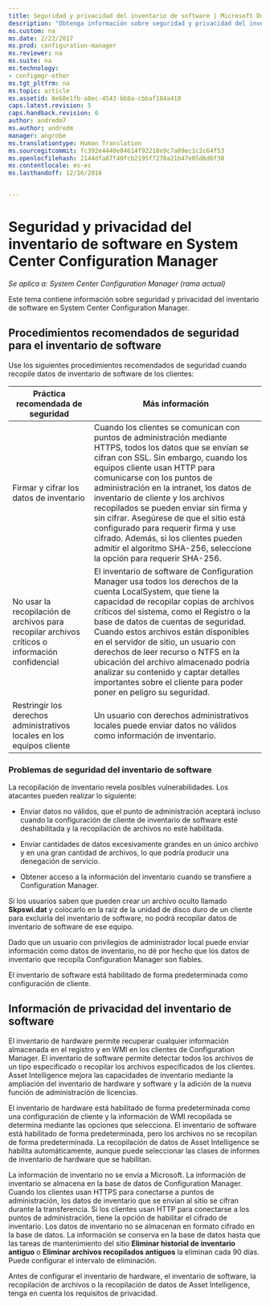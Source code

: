 ```yaml
---
title: Seguridad y privacidad del inventario de software | Microsoft Docs
description: "Obtenga información sobre seguridad y privacidad del inventario de software en System Center Configuration Manager."
ms.custom: na
ms.date: 2/22/2017
ms.prod: configuration-manager
ms.reviewer: na
ms.suite: na
ms.technology:
- configmgr-other
ms.tgt_pltfrm: na
ms.topic: article
ms.assetid: 8e68e1fb-a8ec-4543-bb8a-cbbaf184a418
caps.latest.revision: 5
caps.handback.revision: 0
author: andredm7
ms.author: andredm
manager: angrobe
ms.translationtype: Human Translation
ms.sourcegitcommit: fc392e4440e84614f92218e9c7a09ec1c2c64f53
ms.openlocfilehash: 2144dfa87f40fcb2195f7278a21b47e05d6d6f38
ms.contentlocale: es-es
ms.lasthandoff: 12/16/2016


---
```

# <a name="security-and-privacy-for-software-inventory-in-system-center-configuration-manager"></a>Seguridad y privacidad del inventario de software en System Center Configuration Manager

*Se aplica a: System Center Configuration Manager (rama actual)*

Este tema contiene información sobre seguridad y privacidad del inventario de software en System Center Configuration Manager.  

##  <a name="BKMK_Security_HardwareInventory"></a> Procedimientos recomendados de seguridad para el inventario de software  
 Use los siguientes procedimientos recomendados de seguridad cuando recopile datos de inventario de software de los clientes:  

|Práctica recomendada de seguridad|Más información|  
|----------------------------|----------------------|  
|Firmar y cifrar los datos de inventario|Cuando los clientes se comunican con puntos de administración mediante HTTPS, todos los datos que se envían se cifran con SSL. Sin embargo, cuando los equipos cliente usan HTTP para comunicarse con los puntos de administración en la intranet, los datos de inventario de cliente y los archivos recopilados se pueden enviar sin firma y sin cifrar. Asegúrese de que el sitio está configurado para requerir firma y use cifrado. Además, si los clientes pueden admitir el algoritmo SHA-256, seleccione la opción para requerir SHA-256.|  
|No usar la recopilación de archivos para recopilar archivos críticos o información confidencial|El inventario de software de Configuration Manager usa todos los derechos de la cuenta LocalSystem, que tiene la capacidad de recopilar copias de archivos críticos del sistema, como el Registro o la base de datos de cuentas de seguridad. Cuando estos archivos están disponibles en el servidor de sitio, un usuario con derechos de leer recurso o NTFS en la ubicación del archivo almacenado podría analizar su contenido y captar detalles importantes sobre el cliente para poder poner en peligro su seguridad.|  
|Restringir los derechos administrativos locales en los equipos cliente|Un usuario con derechos administrativos locales puede enviar datos no válidos como información de inventario.|  

### <a name="security-issues-for-software-inventory"></a>Problemas de seguridad del inventario de software  
 La recopilación de inventario revela posibles vulnerabilidades. Los atacantes pueden realizar lo siguiente:  

-   Enviar datos no válidos, que el punto de administración aceptará incluso cuando la configuración de cliente de inventario de software esté deshabilitada y la recopilación de archivos no esté habilitada.  

-   Enviar cantidades de datos excesivamente grandes en un único archivo y en una gran cantidad de archivos, lo que podría producir una denegación de servicio.  

-   Obtener acceso a la información del inventario cuando se transfiere a Configuration Manager.  

 Si los usuarios saben que pueden crear un archivo oculto llamado **Skpswi.dat** y colocarlo en la raíz de la unidad de disco duro de un cliente para excluirla del inventario de software, no podrá recopilar datos de inventario de software de ese equipo.  

 Dado que un usuario con privilegios de administrador local puede enviar información como datos de inventario, no dé por hecho que los datos de inventario que recopila Configuration Manager son fiables.  

 El inventario de software está habilitado de forma predeterminada como configuración de cliente.  

##  <a name="BKMK_Privacy_HardwareInventory"></a> Información de privacidad del inventario de software  
 El inventario de hardware permite recuperar cualquier información almacenada en el registro y en WMI en los clientes de Configuration Manager. El inventario de software permite detectar todos los archivos de un tipo especificado o recopilar los archivos especificados de los clientes. Asset Intelligence mejora las capacidades de inventario mediante la ampliación del inventario de hardware y software y la adición de la nueva función de administración de licencias.  

 El inventario de hardware está habilitado de forma predeterminada como una configuración de cliente y la información de WMI recopilada se determina mediante las opciones que selecciona. El inventario de software está habilitado de forma predeterminada, pero los archivos no se recopilan de forma predeterminada. La recopilación de datos de Asset Intelligence se habilita automáticamente, aunque puede seleccionar las clases de informes de inventario de hardware que se habilitan.  

 La información de inventario no se envía a Microsoft. La información de inventario se almacena en la base de datos de Configuration Manager. Cuando los clientes usan HTTPS para conectarse a puntos de administración, los datos de inventario que se envían al sitio se cifran durante la transferencia. Si los clientes usan HTTP para conectarse a los puntos de administración, tiene la opción de habilitar el cifrado de inventario. Los datos de inventario no se almacenan en formato cifrado en la base de datos. La información se conserva en la base de datos hasta que las tareas de mantenimiento del sitio **Eliminar historial de inventario antiguo** o **Eliminar archivos recopilados antiguos** la eliminan cada 90 días. Puede configurar el intervalo de eliminación.  

 Antes de configurar el inventario de hardware, el inventario de software, la recopilación de archivos o la recopilación de datos de Asset Intelligence, tenga en cuenta los requisitos de privacidad.  

